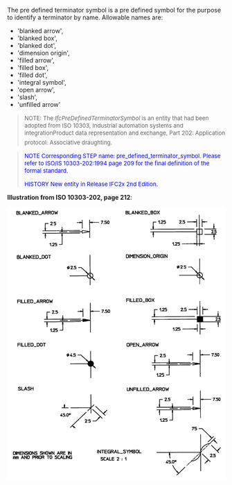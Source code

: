 ﻿The pre defined terminator symbol is a pre defined symbol for the purpose to identify a terminator by name. Allowable names are:

* 'blanked arrow',
* 'blanked box',
* 'blanked dot', 
*  'dimension origin',
* 'filled arrow',
* 'filled box',
* 'filled dot', 
*  'integral symbol',
* 'open arrow',
* 'slash',
* 'unfilled arrow'

> <font size="-1">NOTE: The <i>IfcPreDefinedTerminatorSymbol</i> is an
		  entity that had been adopted from ISO 10303, Industrial automation systems and
		  integration&#151;Product data representation and exchange, Part 202:
		  Application protocol: Associative draughting.</font>
>

> <font color="#0000FF" size="-1"> NOTE Corresponding STEP name:
		  pre_defined_terminator_symbol. Please refer to ISO/IS 10303-202:1994 page 209
		  for the final definition of the formal standard. </font>
> 
> <font size="-1"><font color="#0000FF">HISTORY New entity in Release
		  IFC2x 2nd Edition.</font> </font>
>

**Illustration from ISO 10303-202, page 212**:

![pre defined symbols](../../../../../../figures/ifcpredefinedterminatorsymbol.gif)

